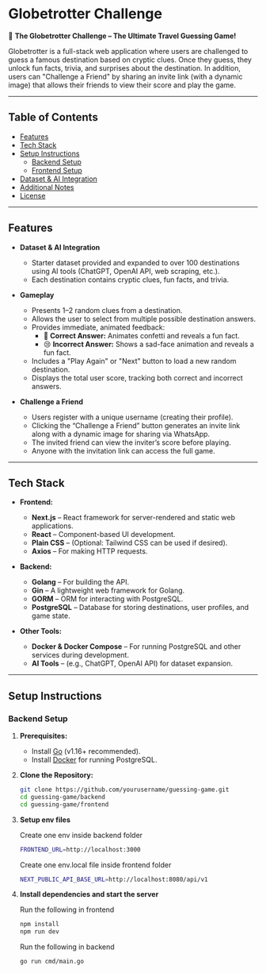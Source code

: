 # Globetrotter Challenge

🧩 **The Globetrotter Challenge – The Ultimate Travel Guessing Game!**

Globetrotter is a full-stack web application where users are challenged to guess a famous destination based on cryptic clues. Once they guess, they unlock fun facts, trivia, and surprises about the destination. In addition, users can "Challenge a Friend" by sharing an invite link (with a dynamic image) that allows their friends to view their score and play the game.

---

## Table of Contents

- [Features](#features)
- [Tech Stack](#tech-stack)
- [Setup Instructions](#setup-instructions)
  - [Backend Setup](#backend-setup)
  - [Frontend Setup](#frontend-setup)
- [Dataset & AI Integration](#dataset--ai-integration)
- [Additional Notes](#additional-notes)
- [License](#license)

---

## Features

- **Dataset & AI Integration**

  - Starter dataset provided and expanded to over 100 destinations using AI tools (ChatGPT, OpenAI API, web scraping, etc.).
  - Each destination contains cryptic clues, fun facts, and trivia.

- **Gameplay**

  - Presents 1–2 random clues from a destination.
  - Allows the user to select from multiple possible destination answers.
  - Provides immediate, animated feedback:
    - 🎉 **Correct Answer:** Animates confetti and reveals a fun fact.
    - 😢 **Incorrect Answer:** Shows a sad-face animation and reveals a fun fact.
  - Includes a "Play Again" or "Next" button to load a new random destination.
  - Displays the total user score, tracking both correct and incorrect answers.

- **Challenge a Friend**
  - Users register with a unique username (creating their profile).
  - Clicking the “Challenge a Friend” button generates an invite link along with a dynamic image for sharing via WhatsApp.
  - The invited friend can view the inviter’s score before playing.
  - Anyone with the invitation link can access the full game.

---

## Tech Stack

- **Frontend:**

  - **Next.js** – React framework for server-rendered and static web applications.
  - **React** – Component-based UI development.
  - **Plain CSS** – (Optional: Tailwind CSS can be used if desired).
  - **Axios** – For making HTTP requests.

- **Backend:**

  - **Golang** – For building the API.
  - **Gin** – A lightweight web framework for Golang.
  - **GORM** – ORM for interacting with PostgreSQL.
  - **PostgreSQL** – Database for storing destinations, user profiles, and game state.

- **Other Tools:**
  - **Docker & Docker Compose** – For running PostgreSQL and other services during development.
  - **AI Tools** – (e.g., ChatGPT, OpenAI API) for dataset expansion.

---

## Setup Instructions

### Backend Setup

1. **Prerequisites:**

   - Install [Go](https://golang.org/doc/install) (v1.16+ recommended).
   - Install [Docker](https://www.docker.com/get-started) for running PostgreSQL.

2. **Clone the Repository:**

   ```bash
   git clone https://github.com/yourusername/guessing-game.git
   cd guessing-game/backend
   cd guessing-game/frontend
   ```

3. **Setup env files**

   Create one env inside backend folder 
   ```bash
   FRONTEND_URL=http://localhost:3000
   ```

   Create one env.local file inside frontend folder
   ```bash
   NEXT_PUBLIC_API_BASE_URL=http://localhost:8080/api/v1
   ```

4. **Install dependencies and start the server**

   Run the following in frontend
   ```bash
   npm install
   npm run dev
   ```

   Run the following in backend
   ```bash
   go run cmd/main.go
   ```
